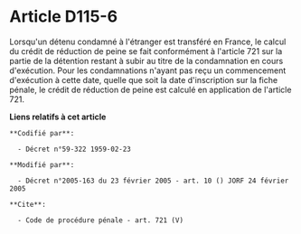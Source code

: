 # Article D115-6

Lorsqu'un détenu condamné à l'étranger est transféré en France, le calcul du crédit de réduction de peine se fait
conformément à l'article 721 sur la partie de la détention restant à subir au titre de la condamnation en cours d'exécution.
Pour les condamnations n'ayant pas reçu un commencement d'exécution à cette date, quelle que soit la date d'inscription sur
la fiche pénale, le crédit de réduction de peine est calculé en application de l'article 721.

**Liens relatifs à cet article**

	**Codifié par**:

	  - Décret n°59-322 1959-02-23

	**Modifié par**:

	  - Décret n°2005-163 du 23 février 2005 - art. 10 () JORF 24 février 2005

	**Cite**:

	  - Code de procédure pénale - art. 721 (V)
